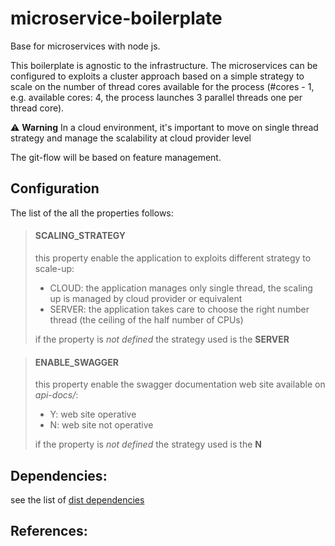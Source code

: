 # microservice-boilerplate
Base for microservices with node js.

This boilerplate is agnostic to the infrastructure. The microservices can be configured to exploits a cluster approach based on a simple strategy to scale on the number of thread cores available for the process (#cores - 1, e.g. available cores: 4, the process launches 3 parallel threads one per thread core). 

:warning: **Warning** In a cloud environment, it's important to move on single thread strategy and manage the scalability at cloud provider level

The git-flow will be based on feature management.

## Configuration

The list of the all the properties follows:<br>

> #### SCALING_STRATEGY
> this property enable the application to exploits different strategy to scale-up:
>
> - CLOUD: the application manages only single thread, the scaling up is managed by cloud provider or equivalent
> - SERVER: the application takes care to choose the right number thread (the ceiling of the half number of CPUs)
> 
> if the property is *not defined* the strategy used is the **SERVER**

> #### ENABLE_SWAGGER
> this property enable the swagger documentation web site available on *api-docs/*:
>
> - Y: web site operative
> - N: web site not operative
> 
> if the property is *not defined* the strategy used is the **N**

## Dependencies:

see the list of [dist dependencies](dependencies.md)

## References: